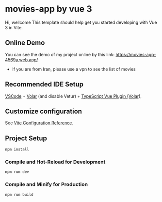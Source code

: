 # movies-app by vue 3

Hi, wellcome
This template should help get you started developing with Vue 3 in Vite.

## Online Demo
You can see the demo of my project online by this link:
https://movies-app-4569a.web.app/

- If you are from Iran, please use a vpn to see the list of movies

## Recommended IDE Setup

[VSCode](https://code.visualstudio.com/) + [Volar](https://marketplace.visualstudio.com/items?itemName=Vue.volar) (and disable Vetur) + [TypeScript Vue Plugin (Volar)](https://marketplace.visualstudio.com/items?itemName=Vue.vscode-typescript-vue-plugin).

## Customize configuration

See [Vite Configuration Reference](https://vitejs.dev/config/).

## Project Setup

```sh
npm install
```

### Compile and Hot-Reload for Development

```sh
npm run dev
```

### Compile and Minify for Production

```sh
npm run build
```
